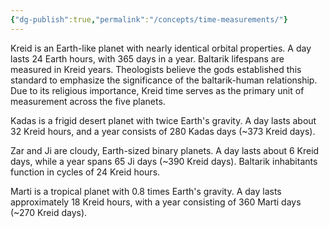 ```yaml
---
{"dg-publish":true,"permalink":"/concepts/time-measurements/"}
---
```


Kreid is an Earth-like planet with nearly identical orbital properties. A day lasts 24 Earth hours, with 365 days in a year. Baltarik lifespans are measured in Kreid years. Theologists believe the gods established this standard to emphasize the significance of the baltarik-human relationship. Due to its religious importance, Kreid time serves as the primary unit of measurement across the five planets.

Kadas is a frigid desert planet with twice Earth's gravity. A day lasts about 32 Kreid hours, and a year consists of 280 Kadas days (~373 Kreid days).

Zar and Ji are cloudy, Earth-sized binary planets. A day lasts about 6 Kreid days, while a year spans 65 Ji days (~390 Kreid days). Baltarik inhabitants function in cycles of 24 Kreid hours.

Marti is a tropical planet with 0.8 times Earth's gravity. A day lasts approximately 18 Kreid hours, with a year consisting of 360 Marti days (~270 Kreid days).